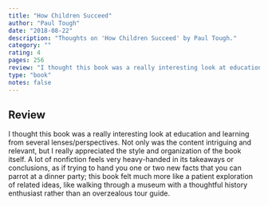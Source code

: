 ```yaml
---
title: "How Children Succeed"
author: "Paul Tough"
date: "2018-08-22"
description: "Thoughts on 'How Children Succeed' by Paul Tough."
category: ""
rating: 4
pages: 256
review: "I thought this book was a really interesting look at education and learning from several lenses/perspectives. Not only was the content intriguing and relevant, but I really appreciated the style and organization of the book itself. A lot of nonfiction feels very heavy-handed in its takeaways or conclusions, as if trying to hand you one or two new facts that you can parrot at a dinner party; this book felt much more like a patient exploration of related ideas, like walking through a museum with a thoughtful history enthusiast rather than an overzealous tour guide. "
type: "book"
notes: false
---
```


## Review

I thought this book was a really interesting look at education and learning from several lenses/perspectives. Not only was the content intriguing and relevant, but I really appreciated the style and organization of the book itself. A lot of nonfiction feels very heavy-handed in its takeaways or conclusions, as if trying to hand you one or two new facts that you can parrot at a dinner party; this book felt much more like a patient exploration of related ideas, like walking through a museum with a thoughtful history enthusiast rather than an overzealous tour guide.

